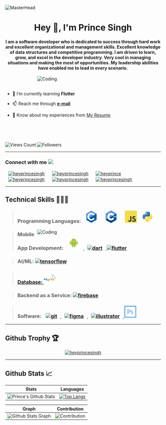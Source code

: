 ![MasterHead](https://1.bp.blogspot.com/-7A4WynwLsMw/XbBpCXG8fHI/AAAAAAAAMt4/uOa1bpLskYgrwGbllhSu2SDj_Mig8SXJQCLcBGAsYHQ/s1600/2000_600px.gif)

<h1 align="center">Hey 👋, I'm Prince Singh</h1>



<h4 align="center">I am a software developer who is dedicated to success through hard work and excellent organizational and management skills. Excellent knowledge of data structures and competitive programming. I am driven to learn, grow, and excel in the developer industry. Very cool in managing situations and making the most of opportunities. My leadership abilities have enabled me to lead in every scenario.</h4>

<img align="right" alt="Coding" width="400" src="https://kiyalearning.sg/wp-content/uploads/2022/05/b9e4960c1476c78043d499d975f86cdb.gif">
<br>
<br>

- 🌱 I’m currently learning **Flutter**

- 📫 Reach me through **[e-mail](mailto:princesingh3632@gmail.com)**

- 📄 Know about my experiences from [My Resume](https://drive.google.com/file/d/14j9UvRT0JGgQ_ndwtJG8Rl8h3TkPmhFn/view?usp=sharing)

<br>
<br>
<br>
<p align="left">
  <img src="https://komarev.com/ghpvc/?username=heyprincesingh&label=Profile%20views&color=0e75b6&style=flat" alt="Views Count" /> 
  <img src="https://img.shields.io/github/followers/heyprincesingh?label=Followers&logo=GitHub&style=for-the-badge&style=flat" alt="Followers" /> 
</p>

***
<h3 align="left">Connect with me <img src="https://www.hugp.com/research/assets/img/gif/akushu.gif" width="40px"></h3>

<p align="left">
<a href="https://linkedin.com/in/heyprincesingh" target="blank"><img align="center" src="https://raw.githubusercontent.com/rahuldkjain/github-profile-readme-generator/master/src/images/icons/Social/linked-in-alt.svg" alt="heyprincesingh" height="30" width="40" hspace="10"/></a>
<a href="https://www.leetcode.com/heyprincesingh" target="blank"><img align="center" src="https://raw.githubusercontent.com/rahuldkjain/github-profile-readme-generator/master/src/images/icons/Social/leet-code.svg" alt="heyprincesingh" height="30" width="40" hspace="10"/></a>
<a href="https://www.codechef.com/users/heyprince" target="blank"><img align="center" src="https://cdn.jsdelivr.net/npm/simple-icons@3.1.0/icons/codechef.svg" alt="heyprince" height="30" width="40" hspace="10"/></a>
<a href="https://www.hackerrank.com/heyprincesingh" target="blank"><img align="center" src="https://raw.githubusercontent.com/rahuldkjain/github-profile-readme-generator/master/src/images/icons/Social/hackerrank.svg" alt="heyprincesingh" height="30" width="40" hspace="10"/></a>
<a href="https://fb.com/heyprincesingh" target="blank"><img align="center" src="https://raw.githubusercontent.com/rahuldkjain/github-profile-readme-generator/master/src/images/icons/Social/facebook.svg" alt="heyprincesingh" height="30" width="40" hspace="10"/></a>
<a href="https://instagram.com/heyprincesingh" target="blank"><img align="center" src="https://raw.githubusercontent.com/rahuldkjain/github-profile-readme-generator/master/src/images/icons/Social/instagram.svg" alt="heyprincesingh" height="30" width="40" hspace="10"/></a>
</p>


***

<div align="left"><h2>Technical Skills 👨🏻‍💻</h1> </div>
  
>### Programming Languages: <a href="https://www.cprogramming.com/" target="_blank" rel="noreferrer"> <img src="https://raw.githubusercontent.com/devicons/devicon/master/icons/c/c-original.svg" alt="c" width="40" height="40" hspace="10"/></a>  <a href="https://www.w3schools.com/cpp/" target="_blank" rel="noreferrer"> <img src="https://raw.githubusercontent.com/devicons/devicon/master/icons/cplusplus/cplusplus-original.svg" alt="cplusplus" width="40" height="40" hspace="10"/></a>  <a href="https://developer.mozilla.org/en-US/docs/Web/JavaScript" target="_blank" rel="noreferrer"> <img src="https://raw.githubusercontent.com/devicons/devicon/master/icons/javascript/javascript-original.svg" alt="javascript" width="40" height="40" hspace="10"/></a>  <a href="https://www.python.org" target="_blank" rel="noreferrer"> <img src="https://raw.githubusercontent.com/devicons/devicon/master/icons/python/python-original.svg" alt="python" width="40" height="40"/> </a>


<img align="right" alt="Coding" width="400" src="http://www.stem2steameducation.com/wp-content/uploads/2018/10/book.gif" width="20%">

>### Mobile App Development:  <a href="https://developer.android.com" target="_blank" rel="noreferrer"> <img src="https://raw.githubusercontent.com/devicons/devicon/master/icons/android/android-original-wordmark.svg" alt="android" width="40" height="40" hspace="10"/> </a>  <a href="https://dart.dev" target="_blank" rel="noreferrer"> <img src="https://www.vectorlogo.zone/logos/dartlang/dartlang-icon.svg" alt="dart" width="40" height="40" hspace="10"/> </a>  <a href="https://flutter.dev" target="_blank" rel="noreferrer"> <img src="https://www.vectorlogo.zone/logos/flutterio/flutterio-icon.svg" alt="flutter" width="40" height="40"/> </a>



>### AI/ML: <a href="https://www.tensorflow.org" target="_blank" rel="noreferrer"> <img src="https://www.vectorlogo.zone/logos/tensorflow/tensorflow-icon.svg" alt="tensorflow" width="40" height="40"/>



>### Database: <a href="https://www.mysql.com/" target="_blank" rel="noreferrer"> <img src="https://raw.githubusercontent.com/devicons/devicon/master/icons/mysql/mysql-original-wordmark.svg" alt="mysql" width="40" height="40"/> </a>



>### Backend as a Service: <a href="https://firebase.google.com/" target="_blank" rel="noreferrer"> <img src="https://www.vectorlogo.zone/logos/firebase/firebase-icon.svg" alt="firebase" width="40" height="40"/> </a>
</p>




>### Software: <a href="https://git-scm.com/" target="_blank" rel="noreferrer"> <img src="https://www.vectorlogo.zone/logos/git-scm/git-scm-icon.svg" alt="git" width="40" height="40" hspace="10"/> </a>  <a href="https://www.figma.com/" target="_blank" rel="noreferrer"> <img src="https://www.vectorlogo.zone/logos/figma/figma-icon.svg" alt="figma" width="40" height="40" hspace="10"/> </a>    <a href="https://www.adobe.com/in/products/illustrator.html" target="_blank" rel="noreferrer"> <img src="https://www.vectorlogo.zone/logos/adobe_illustrator/adobe_illustrator-icon.svg" alt="illustrator" width="40" height="40" hspace="10"/> </a>  <a href="https://www.photoshop.com/en" target="_blank" rel="noreferrer"> <img src="https://raw.githubusercontent.com/devicons/devicon/master/icons/photoshop/photoshop-line.svg" alt="photoshop" width="40" height="40"/> </a>
</p>

***

 <div align="left"><h2>Github Trophy 🏆 </h2>

<p align="center"> <a href="https://github.com/ryo-ma/github-profile-trophy"><img src="https://github-profile-trophy.vercel.app/?username=heyprincesingh&column=-1" alt="heyprincesingh" /></a> </p>

***

 <div align="left"><h2>Github Stats 📈 </h2>

Stats   | Languages
--------| ----------
![Prince's Github Stats](https://github-readme-stats.vercel.app/api?username=heyprincesingh&show_icons=true&theme=dark) |  [![Top Langs](https://github-readme-stats.vercel.app/api/top-langs/?username=heyprincesingh&theme=dark&layout=compact&langs_count=7)](https://github.com/anuraghazra/github-readme-stats) 

Graph | Contribution
------| ----------
![ Github Stats Graph](https://github-profile-summary-cards.vercel.app/api/cards/profile-details?username=heyprincesingh&theme=monokai&text_color=white) | ![Contribution](https://github-readme-streak-stats.herokuapp.com/?user=heyprincesingh&theme=dark&width=400) 
